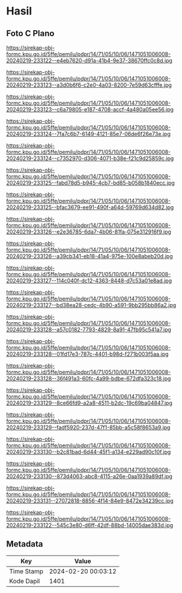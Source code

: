 # Hasil

## Foto C Plano

https://sirekap-obj-formc.kpu.go.id/5ffe/pemilu/pdpr/14/71/05/10/06/1471051006008-20240219-233122--e4eb7620-d91a-41b4-9e37-38670ffc0c8d.jpg

https://sirekap-obj-formc.kpu.go.id/5ffe/pemilu/pdpr/14/71/05/10/06/1471051006008-20240219-233123--a3d0b6f6-c2e0-4a03-8200-7e59d63cfffe.jpg

https://sirekap-obj-formc.kpu.go.id/5ffe/pemilu/pdpr/14/71/05/10/06/1471051006008-20240219-233123--c6a79805-e187-4708-accf-4a480a05ee56.jpg

https://sirekap-obj-formc.kpu.go.id/5ffe/pemilu/pdpr/14/71/05/10/06/1471051006008-20240219-233124--7fa7c6b7-6149-4121-85e7-06de6f26e73e.jpg

https://sirekap-obj-formc.kpu.go.id/5ffe/pemilu/pdpr/14/71/05/10/06/1471051006008-20240219-233124--c7352970-d306-4071-b38e-f21c9d25859c.jpg

https://sirekap-obj-formc.kpu.go.id/5ffe/pemilu/pdpr/14/71/05/10/06/1471051006008-20240219-233125--fabd78d5-b945-4cb7-bd85-b058b1840ecc.jpg

https://sirekap-obj-formc.kpu.go.id/5ffe/pemilu/pdpr/14/71/05/10/06/1471051006008-20240219-233125--bfac3679-ee91-490f-a64d-59769d634d82.jpg

https://sirekap-obj-formc.kpu.go.id/5ffe/pemilu/pdpr/14/71/05/10/06/1471051006008-20240219-233126--e2e36785-6da7-4b06-81fa-075e312916f9.jpg

https://sirekap-obj-formc.kpu.go.id/5ffe/pemilu/pdpr/14/71/05/10/06/1471051006008-20240219-233126--a39cb341-eb18-41a4-975e-100e8abeb20d.jpg

https://sirekap-obj-formc.kpu.go.id/5ffe/pemilu/pdpr/14/71/05/10/06/1471051006008-20240219-233127--114c040f-dc12-4363-8448-d7c53a01e8ad.jpg

https://sirekap-obj-formc.kpu.go.id/5ffe/pemilu/pdpr/14/71/05/10/06/1471051006008-20240219-233127--bd38ea28-cedc-4b90-a591-9bb295bb86a2.jpg

https://sirekap-obj-formc.kpu.go.id/5ffe/pemilu/pdpr/14/71/05/10/06/1471051006008-20240219-233128--a57c0182-7793-4829-8a91-47fb95c541a7.jpg

https://sirekap-obj-formc.kpu.go.id/5ffe/pemilu/pdpr/14/71/05/10/06/1471051006008-20240219-233128--01fd17e3-787c-4401-b98d-f271b003f5aa.jpg

https://sirekap-obj-formc.kpu.go.id/5ffe/pemilu/pdpr/14/71/05/10/06/1471051006008-20240219-233128--36f491a3-60fc-4a99-bdbe-672dfa323c18.jpg

https://sirekap-obj-formc.kpu.go.id/5ffe/pemilu/pdpr/14/71/05/10/06/1471051006008-20240219-233129--8ce66fd9-a2a8-4511-b2dc-19c69ba04847.jpg

https://sirekap-obj-formc.kpu.go.id/5ffe/pemilu/pdpr/14/71/05/10/06/1471051006008-20240219-233129--fadf5920-237d-47f1-85bb-a5c58f8653a9.jpg

https://sirekap-obj-formc.kpu.go.id/5ffe/pemilu/pdpr/14/71/05/10/06/1471051006008-20240219-233130--b2c81bad-6d44-45f1-a134-e229ad90c10f.jpg

https://sirekap-obj-formc.kpu.go.id/5ffe/pemilu/pdpr/14/71/05/10/06/1471051006008-20240219-233130--873d4063-abc8-4115-a26e-0aa1939a89df.jpg

https://sirekap-obj-formc.kpu.go.id/5ffe/pemilu/pdpr/14/71/05/10/06/1471051006008-20240219-233131--27072818-8856-4f14-84e9-8472e34239cc.jpg

https://sirekap-obj-formc.kpu.go.id/5ffe/pemilu/pdpr/14/71/05/10/06/1471051006008-20240219-233122--545c3e80-d6ff-42df-88bd-14005dae383d.jpg


## Metadata

| Key        | Value               |
| ---------- | ------------------- |
| Time Stamp | 2024-02-20 00:03:12 |
| Kode Dapil | 1401                |



